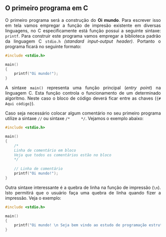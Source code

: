 ## O primeiro programa em C

<p align="justify">O primeiro programa será a construção do <b>Oi mundo</b>. Para escrever isso em tela vamos empregar a função de impresão existente em diversas linguagens, no C especificamente está função possui a seguinte sintaxe: <code>printf</code>. Para construir este programa vamos empregar a biblioteca padrão da linguagem C <code>stdio.h</code> <i>(standard input-output header)</i>. Portanto o programa ficará no seguinte formato:</p>

```c
#include <stdio.h>

main()
{
    printf("Oi mundo!");
}
```
<p align="justify">A sintaxe <code>main()</code> representa uma função principal (<i>entry point</i>) na linguagem C. Esta função controla o funcionamento de um determinado algoritmo. Neste caso o bloco de código deverá ficar entre as chaves (<code>{# Aqui código}</code>).</p>

<p align="justify">Caso seja necessário colocar algum comentário no seu primeiro programa utilize a sintaxe <code>//</code> ou sintaxe <code>/*     */</code>. Vejamos o exemplo abaixo:</p>

```c
#include <stdio.h>

main()
{
    /* 
    Linha de comentário em bloco
    Veja que todos os comentários estão no bloco
    */
    
    // Linha de comentário
    printf("Oi mundo!");
}
```
<p align="justify">Outra sintaxe interessante é a quebra de linha na função de impressão (<code>\n</code>). Isto permitirá que o usuário faça uma quebra de linha quando fizer a impressão. Veja o exemplo:</p>

```c
#include <stdio.h>

main()
{
    printf("Oi mundo! \n Seja bem vindo ao estudo de programação estruturada com linguagem C.");
}
```
